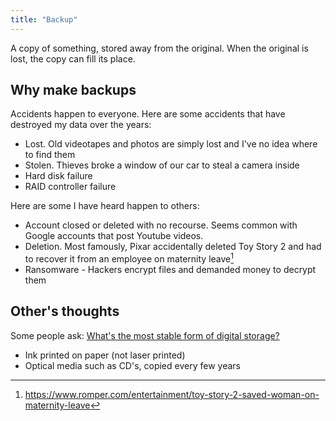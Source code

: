 ```yaml
---
title: "Backup"
---
```

A copy of something, stored away from the original. When the original is lost, the copy can fill its place. 

## Why make backups
Accidents happen to everyone. Here are some accidents that have destroyed my data over the years:

- Lost. Old videotapes and photos are simply lost and I've no idea where to find them
- Stolen. Thieves broke a window of our car to steal a camera inside
- Hard disk failure
- RAID controller failure

Here are some I have heard happen to others:

- Account closed or deleted with no recourse. Seems common with Google accounts that post Youtube videos.
- Deletion. Most famously, Pixar accidentally deleted Toy Story 2 and had to recover it from an employee on maternity leave[^1]
- Ransomware - Hackers encrypt files and demanded money to decrypt them

## Other's thoughts

Some people ask: [What's the most stable form of digital storage?](https://news.ycombinator.com/item?id=31149427)
- Ink printed on paper (not laser printed)
- Optical media such as CD's, copied every few years

[^1]: https://www.romper.com/entertainment/toy-story-2-saved-woman-on-maternity-leave